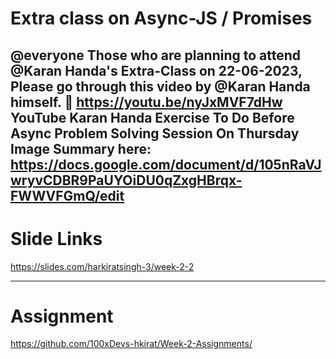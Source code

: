 # Extra class on Async-JS / Promises
@everyone 
Those who are planning to attend @Karan Handa's Extra-Class on 22-06-2023, Please go through this video by @Karan Handa  himself. 🫡 
https://youtu.be/nyJxMVF7dHw 
YouTube
Karan Handa
Exercise To Do Before Async Problem Solving Session On Thursday
Image
Summary here: https://docs.google.com/document/d/105nRaVJwryvCDBR9PaUYOiDU0qZxgHBrqx-FWWVFGmQ/edit
---
# Slide Links
https://slides.com/harkiratsingh-3/week-2-2


---




# Assignment  
https://github.com/100xDevs-hkirat/Week-2-Assignments/



